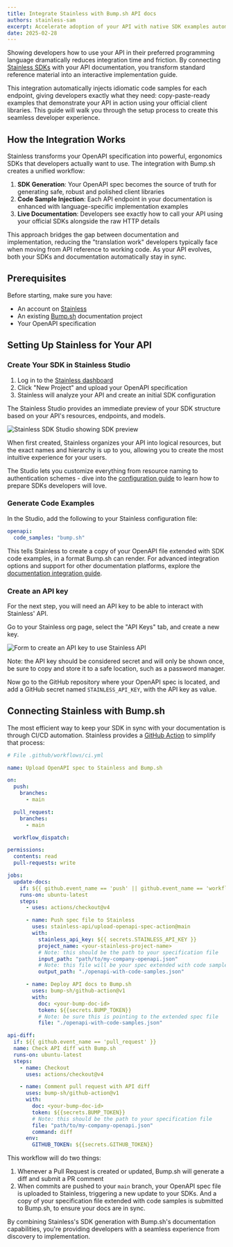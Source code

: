 ```yaml
---
title: Integrate Stainless with Bump.sh API docs
authors: stainless-sam
excerpt: Accelerate adoption of your API with native SDK examples automatically integrated into your API documentation
date: 2025-02-28
---
```


Showing developers how to use your API in their preferred programming language dramatically reduces integration time and friction. By connecting [Stainless SDKs](https://www.stainless.com) with your API documentation, you transform standard reference material into an interactive implementation guide.

This integration automatically injects idiomatic code samples for each endpoint, giving developers exactly what they
need: copy-paste-ready examples that demonstrate your API in action using your official client libraries. This guide
will walk you through the setup process to create this seamless developer experience.

## How the Integration Works

Stainless transforms your OpenAPI specification into powerful, ergonomics SDKs that developers actually want to use. The integration with Bump.sh creates a unified workflow:

1. **SDK Generation**: Your OpenAPI spec becomes the source of truth for generating safe, robust and polished client libraries
2. **Code Sample Injection**: Each API endpoint in your documentation is enhanced with language-specific implementation examples
3. **Live Documentation**: Developers see exactly how to call your API using your official SDKs alongside the raw HTTP details

This approach bridges the gap between documentation and implementation, reducing the "translation work" developers typically face when moving from API reference to working code. As your API evolves, both your SDKs and documentation automatically stay in sync.

## Prerequisites

Before starting, make sure you have:

- An account on [Stainless](https://app.stainless.com/signup)
- An existing [Bump.sh](https://Bump.sh/) documentation project
- Your OpenAPI specification

## Setting Up Stainless for Your API

### Create Your SDK in Stainless Studio

1. Log in to the [Stainless dashboard](https://app.stainless.com/)
2. Click "New Project" and upload your OpenAPI specification
3. Stainless will analyze your API and create an initial SDK configuration

The Stainless Studio provides an immediate preview of your SDK structure based on your API's resources, endpoints, and models.

![Stainless SDK Studio showing SDK preview](/images/guides/stainless-integration/studio-preview.png)

When first created, Stainless organizes your API into logical resources, but the exact names and hierarchy is up to you,
allowing you to create the most intuitive experience for your users.

The Studio lets you customize everything from resource naming to authentication schemes - dive into the [configuration
guide](https://app.stainless.com/docs/guides/configure) to learn how to prepare SDKs developers will love.

### Generate Code Examples

In the Studio, add the following to your Stainless configuration file:

```yaml
openapi:
  code_samples: "bump.sh"
```

This tells Stainless to create a copy of your OpenAPI file extended with SDK code examples, in a format Bump.sh can
render. For advanced integration options and support for other documentation platforms, explore the [documentation integration guide](https://app.stainless.com/docs/guides/integrate-docs).

### Create an API key

For the next step, you will need an API key to be able to interact with Stainless' API.

Go to your Stainless org page, select the "API Keys" tab, and create a new key.

![Form to create an API key to use Stainless API](/images/guides/stainless-integration/create-api-key.png)

Note: the API key should be considered secret and will only be shown once, be sure to copy and store it to a safe location,
such as a password manager.

Now go to the GitHub repository where your OpenAPI spec is located, and add a GitHub secret named `STAINLESS_API_KEY`,
with the API key as value.

## Connecting Stainless with Bump.sh

The most efficient way to keep your SDK in sync with your documentation is through CI/CD automation.
Stainless provides a
[GitHub Action](https://github.com/marketplace/actions/stainless-upload-openapi-specification) to simplify that process:

```yaml
# File .github/workflows/ci.yml

name: Upload OpenAPI spec to Stainless and Bump.sh

on:
  push:
    branches:
      - main

  pull_request:
    branches:
      - main

  workflow_dispatch:

permissions:
  contents: read
  pull-requests: write

jobs:
  update-docs:
    if: ${{ github.event_name == 'push' || github.event_name == 'workflow_dispatch' }}
    runs-on: ubuntu-latest
    steps:
      - uses: actions/checkout@v4

      - name: Push spec file to Stainless
        uses: stainless-api/upload-openapi-spec-action@main
        with:
          stainless_api_key: ${{ secrets.STAINLESS_API_KEY }}
          project_name: <your-stainless-project-name>
          # Note: this should be the path to your specification file
          input_path: "path/to/my-company-openapi.json"
          # Note: this file will be your spec extended with code samples
          output_path: "./openapi-with-code-samples.json"

      - name: Deploy API docs to Bump.sh
        uses: bump-sh/github-action@v1
        with:
          doc: <your-bump-doc-id>
          token: ${{secrets.BUMP_TOKEN}}
          # Note: be sure this is pointing to the extended spec file
          file: "./openapi-with-code-samples.json"

api-diff:
  if: ${{ github.event_name == 'pull_request' }}
  name: Check API diff with Bump.sh
  runs-on: ubuntu-latest
  steps:
    - name: Checkout
      uses: actions/checkout@v4

    - name: Comment pull request with API diff
      uses: bump-sh/github-action@v1
      with:
        doc: <your-bump-doc-id>
        token: ${{secrets.BUMP_TOKEN}}
        # Note: this should be the path to your specification file
        file: "path/to/my-company-openapi.json"
        command: diff
      env:
        GITHUB_TOKEN: ${{secrets.GITHUB_TOKEN}}
```

This workflow will do two things:

1. Whenever a Pull Request is created or updated, Bump.sh will generate a diff and submit a PR comment
2. When commits are pushed to your `main` branch, your OpenAPI spec file is uploaded to Stainless, triggering a new
   update to your SDKs. And a copy of your specification file extended with code samples is submitted to Bump.sh, to
   ensure your docs are in sync.

By combining Stainless's SDK generation with Bump.sh's documentation capabilities, you're providing developers with a seamless experience from discovery to implementation.

